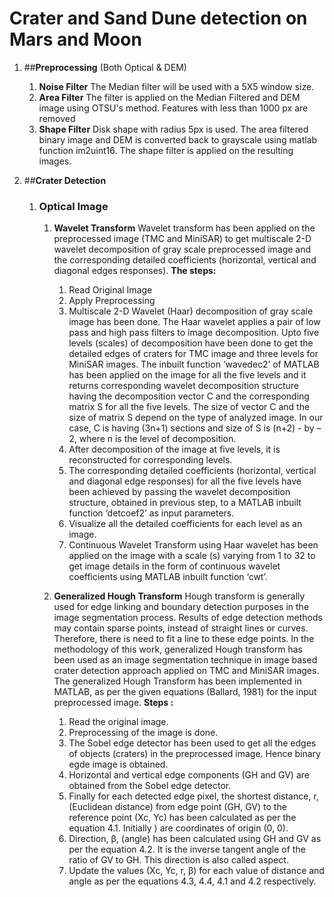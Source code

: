 # Crater and Sand Dune detection on Mars and Moon

1. ##**Preprocessing** (Both Optical & DEM)
    1. **Noise Filter** 
    The Median filter will be used with a 5X5 window size.
    2. **Area Filter**
    The filter is applied on the Median Filtered and DEM image using OTSU's method.
    Features with less than 1000 px are removed
    3. **Shape Filter** 
    Disk shape with radius 5px is used.
    The area filtered binary image and DEM is converted back to grayscale using matlab function im2uint16.
    The shape filter is applied on the resulting images.

2. ##**Crater Detection**
    1. ### **Optical Image**
        1. **Wavelet Transform** 
            Wavelet transform has been applied on the preprocessed image (TMC and MiniSAR) to get multiscale 2-D wavelet decomposition of            gray scale preprocessed image and the corresponding detailed coefficients (horizontal, vertical and diagonal edges responses).
            **The steps:**
            1. Read Original Image   
            2. Apply Preprocessing 
            3.  Multiscale 2-D Wavelet (Haar) decomposition of gray scale image has been done. The Haar wavelet applies a pair of low pass and high pass filters to image decomposition. Upto five levels (scales) of decomposition have been done to get the detailed edges of craters for TMC image and three levels for MiniSAR images. The inbuilt function ‘wavedec2’ of MATLAB has been applied on the image for all the five levels and it returns corresponding wavelet decomposition structure having the decomposition vector C and the corresponding matrix S for all the five levels. The size of vector C and the size of matrix S depend on the type of analyzed image. In our case, C is having (3n+1) sections and size of S is (n+2) - by – 2, where n is the level of decomposition.
            4. After decomposition of the image at five levels, it is reconstructed for corresponding levels. 
            5. The corresponding detailed coefficients (horizontal, vertical and diagonal edge responses) for all the five levels have been achieved by passing the wavelet decomposition structure, obtained in previous step, to a MATLAB inbuilt function ‘detcoef2’ as input parameters. 
            6. Visualize all the detailed coefficients for each level as an image.
            7. Continuous Wavelet Transform using Haar wavelet has been applied on the image with a scale (s) varying from 1 to 32 to get image details in the form of continuous wavelet coefficients using MATLAB inbuilt function ‘cwt’. 
      
        2. **Generalized Hough Transform**
            Hough transform is generally used for edge linking and boundary detection purposes in the image segmentation process. Results of edge detection methods may contain sparse points, instead of straight lines or curves. Therefore, there is need to fit a line to these edge points. In the methodology of this work, generalized Hough transform has been used as an image segmentation technique in image based crater detection approach applied on TMC and MiniSAR images. The generalized Hough Transform has been implemented in MATLAB, as per the given equations (Ballard, 1981) for the input preprocessed image. 
            **Steps :**
            1. Read the original image. 
            2. Preprocessing of the image is done. 
            3. The Sobel edge detector has been used to get all the edges of objects (craters) in the preprocessed image. Hence binary egde image is obtained. 
            4. Horizontal and vertical edge components (GH and GV) are obtained from the Sobel edge detector. 
            5. Finally for each detected edge pixel, the shortest distance, r, (Euclidean distance) from edge point (GH, GV) to the reference point (Xc, Yc) has been calculated as per the equation 4.1. Initially      ) are coordinates of origin (0, 0).
            6. Direction, β, (angle) has been calculated using GH and GV as per the equation 4.2. It is the inverse tangent angle of the ratio of GV to GH. This direction is also called aspect.                               
            7. Update the values (Xc, Yc, r, β) for each value of distance and angle as per the equations 4.3, 4.4, 4.1 and 4.2 respectively.  
 
